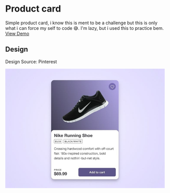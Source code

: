# Product card

Simple product card, i know this is ment to be a challenge but this is only what i can force my self to code 😅. I'm lazy, but i used this to practice bem.
[View Demo](https://dannyakintunde.github.io/my-ui-challenge/product%20card)

## Design

Design Source: Pinterest

![Design image](design.jpg)
